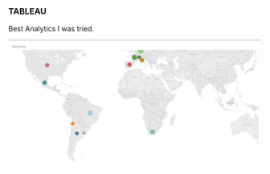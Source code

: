 ### TABLEAU

Best Analytics I was tried.

<div align="center">
<img src="./map.jpg" width="600px">
</div>